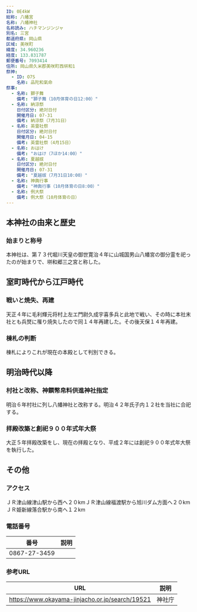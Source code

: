 ```yaml
---
ID: 0E4kW
総称: 八幡宮
名称: 八幡神社
名称読み: ハチマンジンジャ
別名: 三宮
都道府県: 岡山県
区域: 美咲町
緯度: 34.960236
経度: 133.831787
郵便番号: 7093414
住所: 岡山県久米郡美咲町西垪和1
祭神:
  - ID: O7S
    名称: 品陀和氣命
祭事:
  - 名称: 獅子舞
    備考: "獅子舞（10月体育の日12:00）"
  - 名称: 納涼祭
    日付区分: 絶対日付
    開催月日: 07-31
    備考: 納涼祭（7月31日）
  - 名称: 英霊社祭
    日付区分: 絶対日付
    開催月日: 04-15
    備考: 英霊社祭（4月15日）
  - 名称: おはけ
    備考: "おはけ（7ほか14:00）"
  - 名称: 夏越祓
    日付区分: 絶対日付
    開催月日: 07-31
    備考: "夏越祓（7月31日10:00）"
  - 名称: 神輿行事
    備考: "神輿行事（10月体育の日8:00）"
  - 名称: 例大祭
    備考: 例大祭（10月体育の日）
---
```


## 本神社の由来と歴史

### 始まりと称号

本神社は、第７３代堀川天皇の御世寛治４年に山城国男山八幡宮の御分霊を祀ったのが始まりで、垪和郷三之宮と称した。

## 室町時代から江戸時代

### 戦いと焼失、再建

天正４年に毛利輝元将村上左エ門尉久成宇喜多兵と此地で戦い、その時に本社末社とも兵燹に罹り焼失したので同１４年再建した。その後天保１４年再建。

### 棟札の判断

棟札によりこれが現在の本殿として判別できる。

## 明治時代以降

### 村社と改称、神饌幣帛料供進神社指定

明治６年村社に列し八幡神社と改称する。明治４２年氏子内１２社を当社に合祀する。

### 拝殿改築と創祀９００年式年大祭

大正５年拝殿改築をし、現在の拝殿となり、平成２年には創祀９００年式年大祭を執行した。

## その他

### アクセス

ＪＲ津山線津山駅から西へ２０kmＪＲ津山線福渡駅から旭川ダム方面へ２０kmＪＲ姫新線落合駅から南へ１２km

### 電話番号

| 番号         | 説明 |
| ------------ | ---- |
| 0867-27-3459 |      |

### 参考URL

| URL                                             | 説明   |
| ----------------------------------------------- | ------ |
| https://www.okayama-jinjacho.or.jp/search/19521 | 神社庁 |
